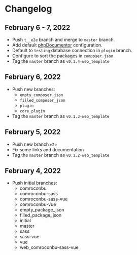 # Changelog

## February 6 - 7, 2022
- Push `t__e2e` branch and merge to `master` branch.
- Add default [phpDocumentor](https://phpdoc.org/) configuration.
- Default to `testing` database connection in `plugin` branch.
- Configure to sort the packages in `composer.json`.
- Tag the `master` branch as `v0.1.4-web_template`

## February 6, 2022
- Push new branches:
  - `empty_composer_json`
  - `filled_composer_json`
  - `plugin`
  - `core_plugin`
- Tag the `master` branch as `v0.1.3-web_template`

## February 5, 2022
- Push new branch `e2e`
- Fix some links and documentation
- Tag the `master` branch as `v0.1.2-web_template`

## February 4, 2022
- Push initial branches:
  - comroconbu
  - comroconbu-sass
  - comroconbu-sass-vue
  - comroconbu-vue
  - empty_package_json
  - filled_package_json
  - initial
  - master
  - sass
  - sass-vue
  - vue
  - web_comroconbu-sass-vue
